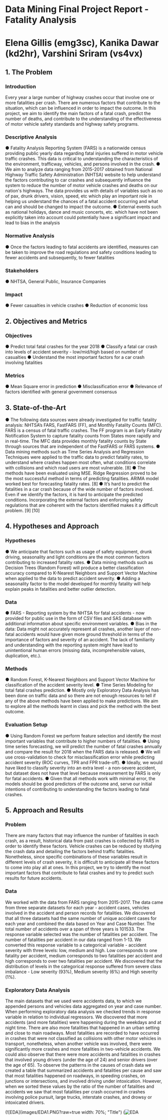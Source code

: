 # Data Mining Final Project Report - Fatality Analysis
# Elena Gillis (emg3sc), Kanika Dawar (kd2hr), Varshini Sriram (vs4vx)

## 1. The Problem

### Introduction
Every year a large number of highway crashes occur that involve one or more fatalities per crash. There are
numerous factors that contribute to the situation, which can be influenced in order to impact the outcome. In
this project, we aim to identify the main factors of a fatal crash, predict the number of deaths, and contribute to
the understanding of the effectiveness of motor vehicle safety standards and highway safety programs.

### Descriptive Analysis
● Fatality Analysis Reporting System (FARS) is a nationwide census providing public yearly data
regarding fatal injuries suffered in motor vehicle traffic crashes. This data is critical to understanding the
characteristics of the environment, trafficway, vehicles, and persons involved in the crash.
● We aim to analyze data ranging from 2015-2017 obtained from National Highway Traffic Safety
Administration (NHTSA) website to help understand the factors contributing to car crashes and
subsequently influence the system to reduce the number of motor vehicle crashes and deaths on our
nation's highways. The data provides us with details of variables such as no of pax, drunk drivers,
vision, speed, etc which play an important role in helping us understand the chances of a fatal accident
occurring and what can and should be changed to impact the outcome.
● External events such as national holidays, dance and music concerts, etc. which have not been
explicitly taken into account could potentially have a significant impact and lead to bias in the analysis

### Normative Analysis
● Once the factors leading to fatal accidents are identified, measures can be taken to improve the road
regulations and safety conditions leading to fewer accidents and subsequently, to fewer fatalities

### Stakeholders
● NHTSA, General Public, Insurance Companies

### Impact
● Fewer casualties in vehicle crashes
● Reduction of economic loss

## 2. Objectives and Metrics

### Objectives
● Predict total fatal crashes for the year 2018
● Classify a fatal car crash into levels of accident severity - low/mid/high based on number of casualties
● Understand the most important factors for a car crash involving fatalities

### Metrics
● Mean Square error in prediction
● Misclassification error
● Relevance of factors identified with general government consensus

## 3. State-of-the-Art
● The following data sources were already investigated for traffic fatality analysis: NHTSA’s FARS,
FastFARS (FF), and Monthly Fatality Counts (MFC). FARS is a census of fatal traffic crashes. The FF
program is an Early Fatality Notification System to capture fatality counts from States more rapidly and
in real-time. The MFC data provides monthly fatality counts by State through sources that are
independent of the FastFARS or FARS systems.
● Data mining methods such as Time Series Analysis and Regression Techniques were applied to the
traffic data to predict fatality rates, to understand where crashes happen most often, what conditions
correlate with collisions and which road users are most vulnerable. [8]
● The methods have been evaluated using MSE. Ridge Regression proved to be the most successful
method in terms of predicting fatalities. ARIMA model worked best for forecasting fatality rates. [8]
● It’s hard to predict the fatalities in a car crash because of the wide number of factors involved. Even if
we identify the factors, it is hard to anticipate the predicted conditions. Incorporating the external factors
and enforcing safety regulations that are coherent with the factors identified makes it a difficult problem.
[9] [10]

## 4. Hypotheses and Approach

### Hypotheses
● We anticipate that factors such as usage of safety equipment, drunk driving, seasonality and light
conditions are the most common factors contributing to increased fatality rates.
● Data mining methods such as Decision Trees (Random Forest) will produce a better classification
accuracy compared to K-Nearest Neighbors and Support Vector Machine when applied to the data to
predict accident severity.
● Adding a seasonality factor to the model developed for monthly fatality will help explain peaks in
fatalities and better outlier detection.

### Data
● FARS - Reporting system by the NHTSA for fatal accidents - now provided for public use in the form of
CSV files and SAS database with additional information about specific environment variables.
● Bias in the data: Data might not accurately represent all crashes, another layer of non-fatal accidents
would have given more ground threshold in terms of the importance of factors and severity of an
accident. The lack of familiarity and understanding with the reporting system might have lead to
unintentional human errors (missing data, incomprehensible values, duplication, etc.).

### Methods
● Random Forest, K-Nearest Neighbors and Support Vector Machine for classification of the accident
severity level.
● Time Series Modeling for total fatal crashes prediction.
● Mostly only Exploratory Data Analysis has been done on traffic data and so there are not enough
resources to tell if any of the above methods have been applied to make predictions. We aim to explore
all the methods learnt in class and pick the method with the best outcome.

### Evaluation Setup
● Using Random Forest we perform feature selection and identify the most important variables that
contribute to higher numbers of fatalities.
● Using time series forecasting, we will predict the number of fatal crashes annually and compare the
result for 2018 when the FARS data is released.
● We will use cross-validation to check for misclassification error while predicting accident severity (ROC
curves, TPR and FPR trade-off).
● Ideally, we would have liked to classify severity into an extra level - a non-severe accident, but dataset
does not have that level because measurement by FARS is only for fatal accidents.
● Given that all methods work with minimal error, the models should be good predictors of the outcome
and, serve our initial intentions of contributing to understanding the factors leading to fatal crashes.

## 5. Approach and Results

### Problem
There are many factors that may influence the number of fatalities in each crash, as a result, historical data
from past crashes is collected by FARS in order to identify these factors. Vehicle crashes can be reduced by
studying the crash data and detailing the factors behind traffic fatalities. Nonetheless, since specific
combinations of these variables result in different levels of crash severity, it is difficult to anticipate all these
factors to come into play all at ones. In this project, we try to identify the most important factors that contribute
to fatal crashes and try to predict such results for future accidents.

### Data
We worked with the data from FARS ranging from 2015-2017. The data came from three separate datasets for
each year - accident cases, vehicles involved in the accident and person records for fatalities. We discovered
that all three datasets had the same number of unique accident cases for each year and combined the data
based on Year and Case Number. The total number of accidents over a span of three years is 101533. The
response variable selected was the number of fatalities per accident. The number of fatalities per accident in
our data ranged from 1-13. We converted this response variable to a categorical variable - accident severity
with three levels: low, medium and high. Low corresponds to one fatality per accident, medium corresponds to
two fatalities per accident and high corresponds to over two fatalities per accident. We discovered that the
distribution of levels in the categorical response suffered from severe class imbalance - Low severity (93%),
Medium severity (6%) and High severity (1%).

### Exploratory Data Analysis
The main datasets that we used were accidents data, to which we appended persons and vehicles data
aggregated on year and case number. When performing exploratory data analysis we checked trends in
response variable in relation to individual regressors. We discovered that more accidents (and more fatalities)
were happening during the weekdays and at night time. There are also more fatalities that happened in an
urban setting and close to main roadways. Most fatalities are recorded to have occurred in crashes that were
not classified as collisions with other motor vehicles in transport, nonetheless, when another vehicle was
involved, there were significantly more crashes and more fatalities in two-vehicle accidents. We could also
observe that there were more accidents and fatalities in crashes that involved young drivers (under the age of
24) and senior drivers (over the age of 65). To observe the patterns in the causes of crash data we created a
table that summarized accidents and fatalities per cause and saw that most fatalities happened on roadways,
in speeding crashes, on junctions or intersections, and involved driving under intoxication. However, when we
sorted these values by the ratio of the number of fatalities and accidents we saw that most fatalities per crash
occurred in crashes involving police pursuit, large trucks, interstate crashes, and drowsy or intoxicated drivers.

(![EDA](images/EDA1.PNG?raw=true width: 70%; "Title")
(![EDA](images/EDA2.PNG?raw=true "Title")
